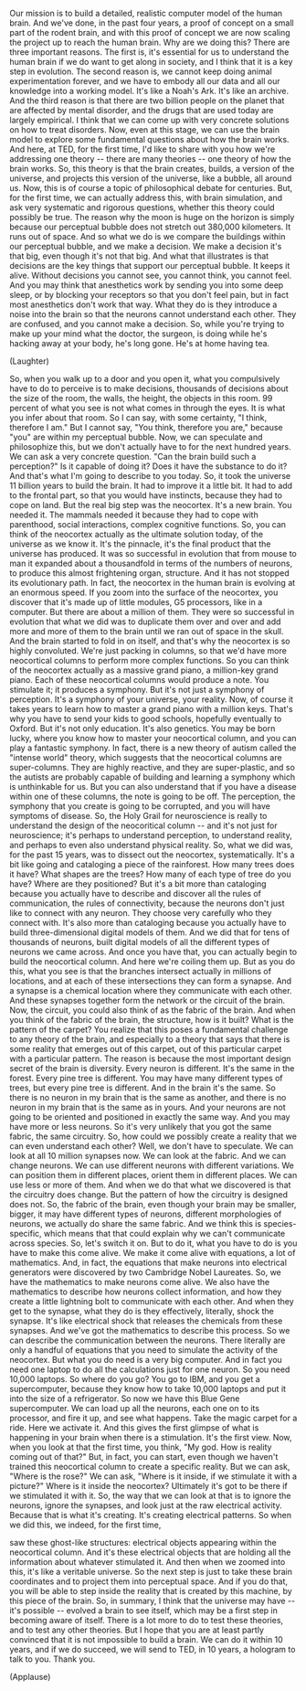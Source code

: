 
Our mission is to build
a detailed, realistic
computer model of the human brain.
And we&#39;ve done, in the past four years,
a proof of concept
on a small part of the rodent brain,
and with this proof of concept we are now scaling the project up
to reach the human brain.
Why are we doing this?
There are three important reasons.
The first is, it&#39;s essential for us to understand the human brain
if we do want to get along in society,
and I think that it is a key step in evolution.
The second reason is,
we cannot keep doing animal experimentation forever,
and we have to embody all our data and all our knowledge
into a working model.
It&#39;s like a Noah&#39;s Ark. It&#39;s like an archive.
And the third reason is that there are two billion people on the planet
that are affected by mental disorder,
and the drugs that are used today
are largely empirical.
I think that we can come up with very concrete solutions on
how to treat disorders.
Now, even at this stage,
we can use the brain model
to explore some fundamental questions
about how the brain works.
And here, at TED, for the first time,
I&#39;d like to share with you how we&#39;re addressing
one theory -- there are many theories --
one theory of how the brain works.
So, this theory is that the brain
creates, builds, a version of the universe,
and projects this version of the universe,
like a bubble, all around us.
Now, this is of course a topic of philosophical debate for centuries.
But, for the first time, we can actually address this,
with brain simulation,
and ask very systematic and rigorous questions,
whether this theory could possibly be true.
The reason why the moon is huge on the horizon
is simply because our perceptual bubble
does not stretch out 380,000 kilometers.
It runs out of space.
And so what we do is we compare the buildings
within our perceptual bubble,
and we make a decision.
We make a decision it&#39;s that big,
even though it&#39;s not that big.
And what that illustrates
is that decisions are the key things
that support our perceptual bubble. It keeps it alive.
Without decisions you cannot see, you cannot think,
you cannot feel.
And you may think that anesthetics work
by sending you into some deep sleep,
or by blocking your receptors so that you don&#39;t feel pain,
but in fact most anesthetics don&#39;t work that way.
What they do is they introduce a noise
into the brain so that the neurons cannot understand each other.
They are confused,
and you cannot make a decision.
So, while you&#39;re trying to make up your mind
what the doctor, the surgeon, is doing
while he&#39;s hacking away at your body, he&#39;s long gone.
He&#39;s at home having tea.

(Laughter)

So, when you walk up to a door and you open it,
what you compulsively have to do to perceive
is to make decisions,
thousands of decisions about the size of the room,
the walls, the height, the objects in this room.
99 percent of what you see
is not what comes in through the eyes.
It is what you infer about that room.
So I can say, with some certainty,
&quot;I think, therefore I am.&quot;
But I cannot say, &quot;You think, therefore you are,&quot;
because &quot;you&quot; are within my perceptual bubble.
Now, we can speculate and philosophize this,
but we don&#39;t actually have to for the next hundred years.
We can ask a very concrete question.
&quot;Can the brain build such a perception?&quot;
Is it capable of doing it?
Does it have the substance to do it?
And that&#39;s what I&#39;m going to describe to you today.
So, it took the universe 11 billion years to build the brain.
It had to improve it a little bit.
It had to add to the frontal part, so that you would have instincts,
because they had to cope on land.
But the real big step was the neocortex.
It&#39;s a new brain. You needed it.
The mammals needed it
because they had to cope with parenthood,
social interactions,
complex cognitive functions.
So, you can think of the neocortex
actually as the ultimate solution today,
of the universe as we know it.
It&#39;s the pinnacle, it&#39;s the final product
that the universe has produced.
It was so successful in evolution
that from mouse to man it expanded
about a thousandfold in terms of the numbers of neurons,
to produce this almost frightening
organ, structure.
And it has not stopped its evolutionary path.
In fact, the neocortex in the human brain
is evolving at an enormous speed.
If you zoom into the surface of the neocortex,
you discover that it&#39;s made up of little modules,
G5 processors, like in a computer.
But there are about a million of them.
They were so successful in evolution
that what we did was to duplicate them
over and over and add more and more of them to the brain
until we ran out of space in the skull.
And the brain started to fold in on itself,
and that&#39;s why the neocortex is so highly convoluted.
We&#39;re just packing in columns,
so that we&#39;d have more neocortical columns
to perform more complex functions.
So you can think of the neocortex actually as
a massive grand piano,
a million-key grand piano.
Each of these neocortical columns
would produce a note.
You stimulate it; it produces a symphony.
But it&#39;s not just a symphony of perception.
It&#39;s a symphony of your universe, your reality.
Now, of course it takes years to learn how
to master a grand piano with a million keys.
That&#39;s why you have to send your kids to good schools,
hopefully eventually to Oxford.
But it&#39;s not only education.
It&#39;s also genetics.
You may be born lucky,
where you know how to master your neocortical column,
and you can play a fantastic symphony.
In fact, there is a new theory of autism
called the &quot;intense world&quot; theory,
which suggests that the neocortical columns are super-columns.
They are highly reactive, and they are super-plastic,
and so the autists are probably capable of
building and learning a symphony
which is unthinkable for us.
But you can also understand
that if you have a disease
within one of these columns,
the note is going to be off.
The perception, the symphony that you create
is going to be corrupted,
and you will have symptoms of disease.
So, the Holy Grail for neuroscience
is really to understand the design of the neocoritical column --
and it&#39;s not just for neuroscience;
it&#39;s perhaps to understand perception, to understand reality,
and perhaps to even also understand physical reality.
So, what we did was, for the past 15 years,
was to dissect out the neocortex, systematically.
It&#39;s a bit like going and cataloging a piece of the rainforest.
How many trees does it have?
What shapes are the trees?
How many of each type of tree do you have? Where are they positioned?
But it&#39;s a bit more than cataloging because you actually have to
describe and discover all the rules of communication,
the rules of connectivity,
because the neurons don&#39;t just like to connect with any neuron.
They choose very carefully who they connect with.
It&#39;s also more than cataloging
because you actually have to build three-dimensional
digital models of them.
And we did that for tens of thousands of neurons,
built digital models of all the different types
of neurons we came across.
And once you have that, you can actually
begin to build the neocortical column.
And here we&#39;re coiling them up.
But as you do this, what you see
is that the branches intersect
actually in millions of locations,
and at each of these intersections
they can form a synapse.
And a synapse is a chemical location
where they communicate with each other.
And these synapses together
form the network
or the circuit of the brain.
Now, the circuit, you could also think of as
the fabric of the brain.
And when you think of the fabric of the brain,
the structure, how is it built? What is the pattern of the carpet?
You realize that this poses
a fundamental challenge to any theory of the brain,
and especially to a theory that says
that there is some reality that emerges
out of this carpet, out of this particular carpet
with a particular pattern.
The reason is because the most important design secret of the brain
is diversity.
Every neuron is different.
It&#39;s the same in the forest. Every pine tree is different.
You may have many different types of trees,
but every pine tree is different. And in the brain it&#39;s the same.
So there is no neuron in my brain that is the same as another,
and there is no neuron in my brain that is the same as in yours.
And your neurons are not going to be oriented and positioned
in exactly the same way.
And you may have more or less neurons.
So it&#39;s very unlikely
that you got the same fabric, the same circuitry.
So, how could we possibly create a reality
that we can even understand each other?
Well, we don&#39;t have to speculate.
We can look at all 10 million synapses now.
We can look at the fabric. And we can change neurons.
We can use different neurons with different variations.
We can position them in different places,
orient them in different places.
We can use less or more of them.
And when we do that
what we discovered is that the circuitry does change.
But the pattern of how the circuitry is designed does not.
So, the fabric of the brain,
even though your brain may be smaller, bigger,
it may have different types of neurons,
different morphologies of neurons,
we actually do share
the same fabric.
And we think this is species-specific,
which means that that could explain
why we can&#39;t communicate across species.
So, let&#39;s switch it on. But to do it, what you have to do
is you have to make this come alive.
We make it come alive
with equations, a lot of mathematics.
And, in fact, the equations that make neurons into electrical generators
were discovered by two Cambridge Nobel Laureates.
So, we have the mathematics to make neurons come alive.
We also have the mathematics to describe
how neurons collect information,
and how they create a little lightning bolt
to communicate with each other.
And when they get to the synapse,
what they do is they effectively,
literally, shock the synapse.
It&#39;s like electrical shock
that releases the chemicals from these synapses.
And we&#39;ve got the mathematics to describe this process.
So we can describe the communication between the neurons.
There literally are only a handful
of equations that you need to simulate
the activity of the neocortex.
But what you do need is a very big computer.
And in fact you need one laptop
to do all the calculations just for one neuron.
So you need 10,000 laptops.
So where do you go? You go to IBM,
and you get a supercomputer, because they know how to take
10,000 laptops and put it into the size of a refrigerator.
So now we have this Blue Gene supercomputer.
We can load up all the neurons,
each one on to its processor,
and fire it up, and see what happens.
Take the magic carpet for a ride.
Here we activate it. And this gives the first glimpse
of what is happening in your brain
when there is a stimulation.
It&#39;s the first view.
Now, when you look at that the first time, you think,
&quot;My god. How is reality coming out of that?&quot;
But, in fact, you can start,
even though we haven&#39;t trained this neocortical column
to create a specific reality.
But we can ask, &quot;Where is the rose?&quot;
We can ask, &quot;Where is it inside,
if we stimulate it with a picture?&quot;
Where is it inside the neocortex?
Ultimately it&#39;s got to be there if we stimulated it with it.
So, the way that we can look at that
is to ignore the neurons, ignore the synapses,
and look just at the raw electrical activity.
Because that is what it&#39;s creating.
It&#39;s creating electrical patterns.
So when we did this,
we indeed, for the first time,

saw these ghost-like structures:
electrical objects appearing
within the neocortical column.
And it&#39;s these electrical objects
that are holding all the information about
whatever stimulated it.
And then when we zoomed into this,
it&#39;s like a veritable universe.
So the next step
is just to take these brain coordinates
and to project them into perceptual space.
And if you do that,
you will be able to step inside
the reality that is created
by this machine,
by this piece of the brain.
So, in summary,
I think that the universe may have --
it&#39;s possible --
evolved a brain to see itself,
which may be a first step in becoming aware of itself.
There is a lot more to do to test these theories,
and to test any other theories.
But I hope that you are at least partly convinced
that it is not impossible to build a brain.
We can do it within 10 years,
and if we do succeed,
we will send to TED, in 10 years,
a hologram to talk to you. Thank you.

(Applause)

